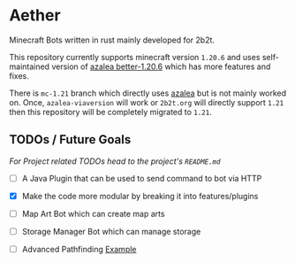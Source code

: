# Aether
Minecraft Bots written in rust mainly developed for 2b2t.

This repository currently supports minecraft version `1.20.6` and uses self-maintained version of [azalea better-1.20.6](https://github.com/as1100k-forks/azalea.git)
which has more features and fixes.

There is `mc-1.21` branch which directly uses [azalea](https://github.com/azalea-rs/azalea.git) but is not mainly
worked on. Once, `azalea-viaversion` will work or `2b2t.org` will directly support `1.21` then this repository will
be completely migrated to `1.21`.

## TODOs / Future Goals
_For Project related TODOs head to the project's `README.md`_

- [ ] A Java Plugin that can be used to send command to bot via HTTP
- [x] Make the code more modular by breaking it into features/plugins
- [ ] Map Art Bot which can create map arts
- [ ] Storage Manager Bot which can manage storage
- [ ] Advanced Pathfinding [Example](https://github.com/adepierre/Botcraft/blob/master/Visuals/pathfinding_climb.gif)

